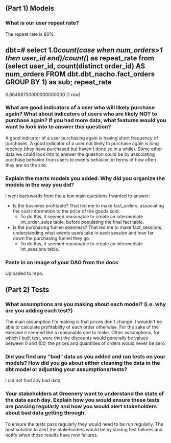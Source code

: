 ## (Part 1) Models

### What is our user repeat rate?
The repeat rate is 80%.

dbt=# select 1.0*count(case when num_orders>1 then user_id end)/count(*) as repeat_rate from (select user_id, count(distinct order_id) AS num_orders FROM dbt.dbt_nacho.fact_orders GROUP BY 1) as sub;
      repeat_rate       
------------------------
 0.80468750000000000000
(1 row)

### What are good indicators of a user who will likely purchase again? What about indicators of users who are likely NOT to purchase again? If you had more data, what features would you want to look into to answer this question?
A good indicator of a user purchasing again is having short frequency of purchases.
A good indicator of a user not likely to purchase again is long recency (they have purchased but haven't done so in a while).
Some other data we could look into to answer the question could be by associating purchase behavior from users to events behavior, in terms of how often they are on the site.

### Explain the marts models you added. Why did you organize the models in the way you did?
I went backwards from the a few main questions I wanted to answer:
* Is the business profitable? That led me to make fact_orders, associating the cost information to the price of the goods sold.
    * To do this, it seemed reasonable to create an intermediate int_order_sales table, before populating the final fact table.
* Is the purchasing funnel seamless? That led me to make fact_sessions, understanding what events users take in each session and how far down the purchasing funnel they go.
    * To do this, it seemed reasonable to create an intermediate int_sessions table.

### Paste in an image of your DAG from the docs
Uploaded to repo.

## (Part 2) Tests

### What assumptions are you making about each model? (i.e. why are you adding each test?)
The main assumption I'm making is that prices don't change. I wouldn't be able to calculate profitability of each order otherwise. For the sake of the exercise it seemed like a reasonable one to make.
Other assumptions, for which I built test, were that the discounts would generally be values between 0 and 100, the prices and quantities of orders would never be zero.

### Did you find any “bad” data as you added and ran tests on your models? How did you go about either cleaning the data in the dbt model or adjusting your assumptions/tests?
I did not find any bad data.

### Your stakeholders at Greenery want to understand the state of the data each day. Explain how you would ensure these tests are passing regularly and how you would alert stakeholders about bad data getting through.
To ensure the tests pass regularly they would need to be run regularly. The best solution to alert the stakeholders would be by storing test failures and notify when those results have new failures.